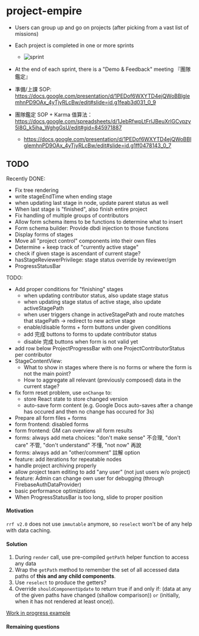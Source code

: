 # project-empire


* Users can group up and go on projects (after picking from a vast list of missions)
* Each project is completed in one or more sprints
  * ![sprint](http://www.dgc.co.uk/wp-content/uploads/2012/11/agile-sprint.jpg)
* At the end of each sprint, there is a "Demo & Feedback" meeting 『團隊鑑定』

* 準備/上課 SOP: https://docs.google.com/presentation/d/1PEDof6WXYTD4ejQWoBBlglemhnPD9OAx_4yTjyRLcBw/edit#slide=id.g1feab3d031_0_9
* 團隊鑑定 SOP + Karma 值算法： https://docs.google.com/spreadsheets/d/1JebRfwpLtFrlJBeuXrlGCvpzy5l8G_k5iha_WghgGsU/edit#gid=845971887
  * https://docs.google.com/presentation/d/1PEDof6WXYTD4ejQWoBBlglemhnPD9OAx_4yTjyRLcBw/edit#slide=id.g1ff0478143_0_7



## TODO

Recently DONE:
* Fix tree rendering
* write stageEndTime when ending stage
* when updating last stage in node, update parent status as well
* When last stage is "finished", also finish entire project
* Fix handling of multiple groups of contributors
* Allow form schema items to be functions to determine what to insert
* Form schema builder: Provide dbdi injection to those functions
* Display forms of stages
* Move all "project control" components into their own files
* Determine + keep track of "currently active stage"
* check if given stage is ascendant of current stage?
* hasStageReviewerPrivilege: stage status override by reviewer/gm
* ProgressStatusBar

TODO:
* Add proper conditions for "finishing" stages
  * when updating contributor status, also update stage status
  * when updating stage status of active stage, also update activeStagePath
  * when user triggers change in activeStagePath and route matches that stagePath → redirect to new active stage
  * enable/disable forms + form buttons under given conditions
  * add 完成 buttons to forms to update contributor status
  * disable 完成 buttons when form is not valid yet
* add row below ProjectProgressBar with one ProjectContributorStatus per contributor
* StageContentView:
  * What to show in stages where there is no forms or where the form is not the main point?
  * How to aggregate all relevant (previously composed) data in the current stage?
* fix form reset problem, use `onChange` to:
  * store React state to store changed version
  * auto-save form content (e.g. Google Docs auto-saves after a change has occured and then no change has occured for 3s)
* Prepare all form files + forms
* form frontend: disabled forms
* form frontend: GM can overview all form results
* forms: always add meta choices: "don't make sense" 不合理, "don't care" 不管, "don't understand" 不懂, "not now" 再說
* forms: always add an "other/comment" 註解 option
* feature: add iterations for repeatable nodes
* handle project archiving properly
* allow project team editing to add "any user" (not just users w/o project)
* feature: Admin can change own user for debugging (through FirebaseAuthDataProvider)
* basic performance optimizations
* When ProgressStatusBar is too long, slide to proper position

#### Motivation
`rrf v2.0` does not use `immutable` anymore, so `reselect` won't be of any help with data caching.


#### Solution
  1. During `render` call, use pre-compiled `getPath` helper function to access any data
  1. Wrap the `getPath` method to remember the set of all accessed data paths of **this and any child components**.
  1. Use `reselect` to produce the getters?
  1. Override `shouldComponentUpdate` to return true if and only if: (data at any of the given paths have changed (shallow comparison)) `or` (initially, when it has not rendered at least once)).

[Work in progress example](https://codepen.io/Domiii/pen/wrMGeN?editors=0010)


#### Remaining questions
